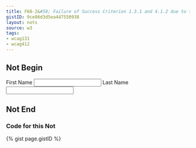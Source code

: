 ```yaml
---
title: F68-2&#58; Failure of Success Criterion 1.3.1 and 4.1.2 due to the association of label and user interface controls not being programmatically determined
gistID: 9ce86d3d5ea447550938
layout: nots
source: w3
tags:
- wcag131
- wcag412
---
```


<h2 aria-describedby="{{ page.gistID }}">Not Begin</h2>
<div class="rendered-not">
<form action="..." method="post"> 
<p> 
<label>First Name</label>
<input type="text" name="firstname"> 
<label>Last Name</label> 
<input type="text" name="lastname"> 
</p> 
</form>
</div> <!-- rendered-not -->

<h2 aria-describedby="{{ page.gistID }}">Not End</h2>

<h3 aria-describedby="{{ page.gistID }}">Code for this Not</h3>
{% gist page.gistID %}